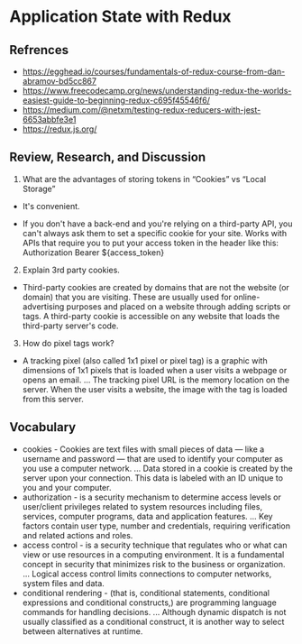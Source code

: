 # Application State with Redux

## Refrences

- https://egghead.io/courses/fundamentals-of-redux-course-from-dan-abramov-bd5cc867
- https://www.freecodecamp.org/news/understanding-redux-the-worlds-easiest-guide-to-beginning-redux-c695f45546f6/
- https://medium.com/@netxm/testing-redux-reducers-with-jest-6653abbfe3e1
- https://redux.js.org/

## Review, Research, and Discussion

1. What are the advantages of storing tokens in “Cookies” vs “Local Storage”

- It's convenient.

- If you don't have a back-end and you're relying on a third-party API, you can't always ask them to set a specific cookie for your site. Works with APIs that require you to put your access token in the header like this: Authorization Bearer ${access_token}

2. Explain 3rd party cookies.

- Third-party cookies are created by domains that are not the website (or domain) that you are visiting. These are usually used for online-advertising purposes and placed on a website through adding scripts or tags. A third-party cookie is accessible on any website that loads the third-party server's code.

3. How do pixel tags work?

- A tracking pixel (also called 1x1 pixel or pixel tag) is a graphic with dimensions of 1x1 pixels that is loaded when a user visits a webpage or opens an email. ... The tracking pixel URL is the memory location on the server. When the user visits a website, the image with the tag is loaded from this server.

## Vocabulary

- cookies - Cookies are text files with small pieces of data — like a username and password — that are used to identify your computer as you use a computer network. ... Data stored in a cookie is created by the server upon your connection. This data is labeled with an ID unique to you and your computer.
- authorization - is a security mechanism to determine access levels or user/client privileges related to system resources including files, services, computer programs, data and application features. ... Key factors contain user type, number and credentials, requiring verification and related actions and roles.
- access control - is a security technique that regulates who or what can view or use resources in a computing environment. It is a fundamental concept in security that minimizes risk to the business or organization. ... Logical access control limits connections to computer networks, system files and data.
- conditional rendering - (that is, conditional statements, conditional expressions and conditional constructs,) are programming language commands for handling decisions. ... Although dynamic dispatch is not usually classified as a conditional construct, it is another way to select between alternatives at runtime.
